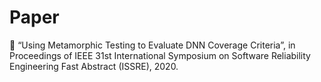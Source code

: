 # Paper
	“Using Metamorphic Testing to Evaluate DNN Coverage Criteria”, in Proceedings of IEEE 31st International Symposium on Software Reliability Engineering Fast Abstract (ISSRE), 2020.
